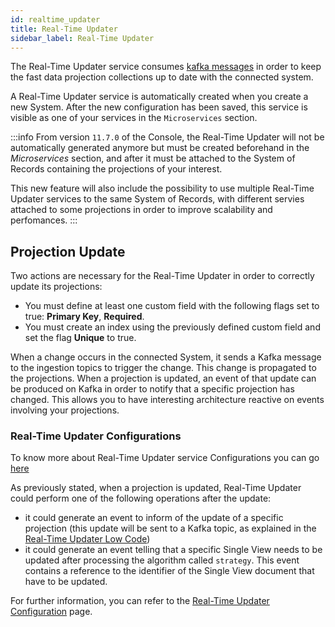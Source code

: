 ```yaml
---
id: realtime_updater
title: Real-Time Updater
sidebar_label: Real-Time Updater
---
```


The Real-Time Updater service consumes [kafka messages](https://kafka.apache.org/intro#intro_concepts_and_terms) in order to keep the fast data projection collections up to date with the connected system.

A Real-Time Updater service is automatically created when you create a new System. After the new configuration has been saved, this service is visible as one of your services in the `Microservices` section.

:::info
From version `11.7.0` of the Console, the Real-Time Updater will not be automatically generated anymore but must be created beforehand in the _Microservices_ section, and after it must be attached to the System of Records containing the projections of your interest.

This new feature will also include the possibility to use multiple Real-Time Updater services to the same System of Records, with different servies attached to some projections in order to improve scalability and perfomances.
:::

## Projection Update

Two actions are necessary for the Real-Time Updater in order to correctly update its projections:

- You must define at least one custom field with the following flags set to true: **Primary Key**, **Required**.
- You must create an index using the previously defined custom field and set the flag **Unique** to true.

When a change occurs in the connected System, it sends a Kafka message to the ingestion topics to trigger the change. This change is propagated to the projections. When a projection is updated, an event of that update can be produced on Kafka in order to notify that a specific projection has changed. This allows you to have interesting architecture reactive on events involving your projections.

### Real-Time Updater Configurations

To know more about Real-Time Updater service Configurations you can go [here](/fast_data/configuration/realtime_updater.md)

As previously stated, when a projection is updated, Real-Time Updater could perform one of the following operations after the update:
- it could generate an event to inform of the update of a specific projection (this update will be sent to a Kafka topic, as explained in the [Real-Time Updater Low Code](/fast_data/configuration/realtime_updater.md#kafka-projection-updates-configuration))
- it could generate an event telling that a specific Single View needs to be updated after processing the algorithm called `strategy`. This event contains a reference to the identifier of the Single View document that have to be updated.

For further information, you can refer to the [Real-Time Updater Configuration](/fast_data/configuration/realtime_updater.md) page.
